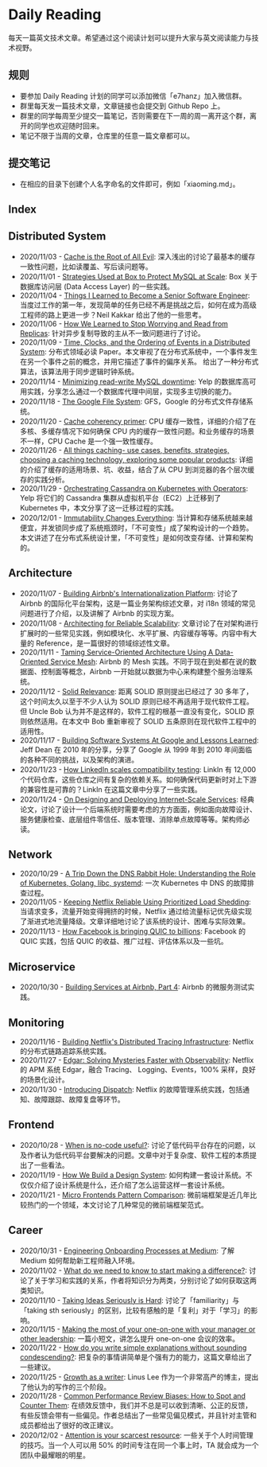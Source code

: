 # Daily Reading

每天一篇英文技术文章。希望通过这个阅读计划可以提升大家与英文阅读能力与技术视野。

## 规则

* 要参加 Daily Reading 计划的同学可以添加微信「e7hanz」加入微信群。
* 群里每天发一篇技术文章，文章链接也会提交到 Github Repo 上。
* 群里的同学每周至少提交一篇笔记，否则需要在下一周的周一离开这个群，离开的同学也欢迎随时回来。
* 笔记不限于当周的文章，仓库里的任意一篇文章都可以。

## 提交笔记

* 在相应的目录下创建个人名字命名的文件即可，例如「xiaoming.md」。

## Index

## Distributed System
* 2020/11/03 - [Cache is the Root of All Evil](2020/11/3): 深入浅出的讨论了最基本的缓存一致性问题，比如读覆盖、写后读问题等。
* 2020/11/01 - [Strategies Used at Box to Protect MySQL at Scale](2020/11/1): Box 关于数据库访问层 (Data Access Layer) 的一些实践。
* 2020/11/04 - [Things I Learned to Become a Senior Software Engineer](2020/11/4): 当度过工作的第一年，发现简单的任务已经不再是挑战之后，如何在成为高级工程师的路上更进一步？Neil Kakkar 给出了他的一些思考。
* 2020/11/06 - [How We Learned to Stop Worrying and Read from Replicas](2020/11/6): 针对异步复制导致的主从不一致问题进行了讨论。
* 2020/11/09 - [Time, Clocks, and the Ordering of Events in a Distributed System](2020/11/9): 分布式领域必读 Paper。本文审视了在分布式系统中，一个事件发生在另一个事件之前的概念，并用它描述了事件的偏序关系。 给出了一种分布式算法，该算法用于同步逻辑时钟系统。
* 2020/11/14 - [Minimizing read-write MySQL downtime](2020/11/14): Yelp 的数据库高可用实践，分享怎么通过一个数据库代理中间层，实现多主切换的能力。
* 2020/11/18 - [The Google File System](2020/11/18): GFS，Google 的分布式文件存储系统。
* 2020/11/20 - [Cache coherency primer](2020/11/20): CPU 缓存一致性，详细的介绍了在多核、多缓存情况下如何确保 CPU 内的缓存一致性问题。和业务缓存的场景不一样，CPU Cache 是一个强一致性缓存。
* 2020/11/26 - [All things caching- use cases, benefits, strategies, choosing a caching technology, exploring some popular products](2020/11/26): 详细的介绍了缓存的适用场景、坑、收益，结合了从 CPU 到浏览器的各个层次缓存的实践分析。
* 2020/11/29 - [Orchestrating Cassandra on Kubernetes with Operators](2020/11/29): Yelp 将它们的 Cassandra 集群从虚拟机平台（EC2）上迁移到了 Kubernetes 中，本文分享了这一迁移过程的实践。
* 2020/12/01 - [Immutability Changes Everything](2020/12/1): 当计算和存储系统越来越便宜，并发锁同步成了系统瓶颈时，「不可变性」成了架构设计的一个趋势。本文讲述了在分布式系统设计里，「不可变性」是如何改变存储、计算和架构的。

## Architecture
* 2020/11/07 - [Building Airbnb's Internationalization Platform](2020/11/7): 讨论了 Airbnb 的国际化平台架构，这是一篇业务架构综述文章，对 i18n 领域的常见问题进行了介绍，以及讲解了 Airbnb 的实现方案。
* 2020/11/08 - [Architecting for Reliable Scalability](2020/11/8): 文章讨论了在对架构进行扩展时的一些常见实践，例如模块化、水平扩展、内容缓存等等。内容中有大量的 Reference，是一篇很好的领域综述性文章。
* 2020/11/11 - [Taming Service-Oriented Architecture Using A Data-Oriented Service Mesh](2020/11/11): Airbnb 的 Mesh 实践。不同于现在到处都在说的数据面、控制面等概念，Airbnb 一开始就以数据为中心来构建整个服务治理系统。
* 2020/11/12 - [Solid Relevance](2020/11/12): 距离 SOLID 原则提出已经过了 30 多年了，这个时间太久以至于不少人认为 SOLID 原则已经不再适用于现代软件工程。但 Uncle Bob 认为并不是这样的，软件工程的根基一直没有变化，SOLID 原则依然适用。在本文中 Bob 重新审视了 SOLID 五条原则在现代软件工程中的适用性。
* 2020/11/17 - [Building Software Systems At Google and Lessons Learned](2020/11/17): Jeff Dean 在 2010 年的分享，分享了 Google 从 1999 年到 2010 年间面临的各种不同的挑战，以及架构的演进。
* 2020/11/23 - [How LinkedIn scales compatibility testing](2020/11/23): LinkIn 有 12,000 个代码仓库，这些仓库之间有复杂的依赖关系。如何确保代码更新时对上下游的兼容性是可靠的？LinkIn 在这篇文章中分享了一些实践。
* 2020/11/24 - [On Designing and Deploying Internet-Scale Services](2020/11/24): 经典论文，讨论了设计一个后端系统时需要考虑的方方面面，例如面向故障设计、服务健康检查、底层组件零信任、版本管理、消除单点故障等等。架构师必读。

## Network
* 2020/10/29 - [A Trip Down the DNS Rabbit Hole: Understanding the Role of Kubernetes, Golang, libc, systemd](2020/10/29): 一次 Kubernetes 中 DNS 的故障排查过程。
* 2020/11/05 - [Keeping Netflix Reliable Using Prioritized Load Shedding](2020/11/5): 当请求变多，流量开始变得拥挤的时候，Netflix 通过给流量标记优先级实现了渐进式地流量降级。文章详细地讨论了该系统的设计、困难与实际效果。
* 2020/11/13 - [How Facebook is bringing QUIC to billions](2020/11/13): Facebook 的 QUIC 实践，包括 QUIC 的收益、推广过程、评估体系以及一些坑。

## Microservice
* 2020/10/30 - [Building Services at Airbnb, Part 4](2020/10/30): Airbnb 的微服务测试实践。

## Monitoring
* 2020/11/16 - [Building Netflix's Distributed Tracing Infrastructure](2020/11/16): Netflix 的分布式链路追踪系统实践。
* 2020/11/27 - [Edgar: Solving Mysteries Faster with Observability](2020/11/27): Netflix 的 APM 系统 Edgar，融合 Tracing、 Logging、Events，100% 采样，良好的场景化设计。
* 2020/11/30 - [Introducing Dispatch](2020/11/30): Netflix 的故障管理系统实践，包括通知、故障跟踪、故障复盘等环节。

## Frontend
* 2020/10/28 - [When is no-code useful?](2020/10/28): 讨论了低代码平台存在的问题，以及作者认为低代码平台要解决的问题。文章中对于复杂度、软件工程的本质提出了一些看法。
* 2020/11/19 - [How We Build a Design System](2020/11/19): 如何构建一套设计系统。不仅仅介绍了设计系统是什么，还介绍了怎么运营这样一套设计系统。
* 2020/11/21 - [Micro Frontends Pattern Comparison](2020/11/21): 微前端框架是近几年比较热门的一个领域，本文讨论了几种常见的微前端框架范式。

## Career
* 2020/10/31 - [Engineering Onboarding Processes at Medium](2020/10/31): 了解 Medium 如何帮助新工程师融入环境。
* 2020/11/02 - [What do we need to know to start making a difference?](2020/11/2): 讨论了关于学习和实践的关系，作者将知识分为两类，分别讨论了如何获取这两类知识。
* 2020/11/10 - [Taking Ideas Seriously is Hard](2020/11/10): 讨论了「familiarity」与「taking sth seriously」的区别，比较有感触的是「复利」对于「学习」的影响。
* 2020/11/15 - [Making the most of your one-on-one with your manager or other leadership](2020/11/15): 一篇小短文，讲怎么提升 one-on-one 会议的效率。
* 2020/11/22 - [How do you write simple explanations without sounding condescending?](2020/11/22): 把复杂的事情讲简单是个强有力的能力，这篇文章给出了一些建议。
* 2020/11/25 - [Growth as a writer](2020/11/25): Linus Lee 作为一个非常高产的博主，提出了他认为的写作的三个阶段。
* 2020/11/28 - [Common Performance Review Biases: How to Spot and Counter Them](2020/11/28): 在绩效反馈中，我们并不总是可以收到清晰、公正的反馈，有些反馈会带有一些偏见。作者总结出了一些常见偏见模式，并且针对主管和成员都给出了很好的改正建议。
* 2020/12/02 - [Attention is your scarcest resource](2020/12/2): 一些关于个人时间管理的技巧。当一个人可以用 50% 的时间专注在同一个事上时，TA 就会成为一个团队中最耀眼的明星。
